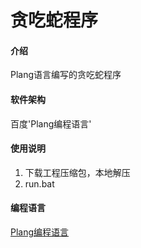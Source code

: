 # 贪吃蛇程序

#### 介绍
Plang语言编写的贪吃蛇程序

#### 软件架构
百度'Plang编程语言'

#### 使用说明

1. 下载工程压缩包，本地解压
2. run.bat

#### 编程语言
[Plang编程语言](https://github.com/chivenzhang/plang-release)
